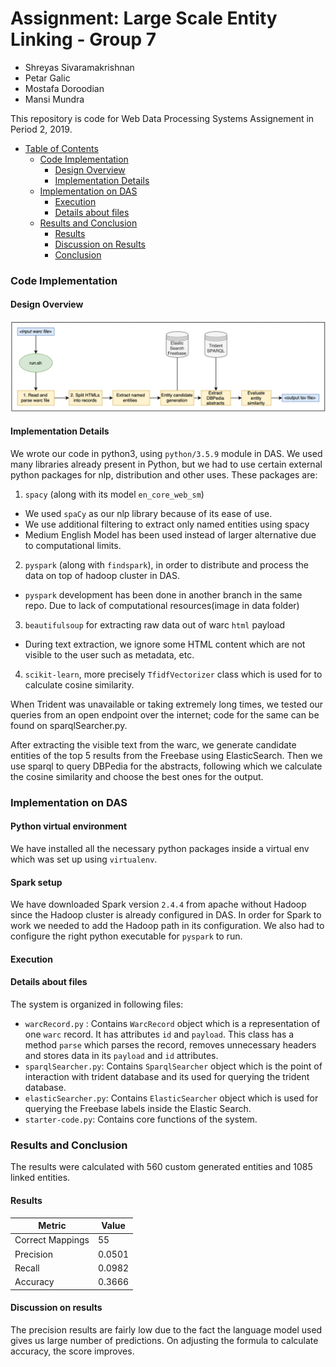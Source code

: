 # Assignment: Large Scale Entity Linking - Group 7
- Shreyas Sivaramakrishnan
- Petar Galic
- Mostafa Doroodian
- Mansi Mundra

This repository is code for Web Data Processing Systems Assignement in Period 2, 2019.

- [Table of Contents](#heading)
  * [Code Implementation](#sub-heading-1)
    + [Design Overview](#sub-sub-heading-1)
    + [Implementation Details](#sub-sub-heading-3)
  * [Implementation on DAS](#sub-heading-2)
    + [Execution](#sub-sub-heading-4)
    + [Details about files](#sub-sub-heading5)
  * [Results and Conclusion](#sub-heading-3)
    + [Results](#sub-sub-heading-6)
    + [Discussion on Results](#sub-sub-heading-7)
    + [Conclusion](#sub-sub-heading-8)


### Code Implementation


#### Design Overview
![Repo List](data/dataflow.png)

#### Implementation Details
We wrote our code in python3, using `python/3.5.9` module in DAS.
We used many libraries already present in Python, but we had to use certain external python packages for nlp, distribution and other uses. These packages are:
1. `spacy` (along with its model `en_core_web_sm`)
 - We used `spaCy` as our nlp library because of its ease of use.
 - We use additional filtering to extract only named entities using spacy
 - Medium English Model has been used instead of larger alternative due to computational limits.  
2. `pyspark` (along with `findspark`), in order to distribute and process the data on top of hadoop cluster in DAS. 
 - `pyspark` development has been done in another branch in the same repo. Due to lack of computational resources(image in     data folder)
3. `beautifulsoup` for extracting raw data out of warc `html` payload
 - During text extraction, we ignore some HTML content which are not visible to the user such as metadata, etc.
4. `scikit-learn`, more precisely `TfidfVectorizer` class which is used for to calculate cosine similarity.

 When Trident was unavailable or taking extremely long times, we tested our queries from an open endpoint over the internet; code for the same can be found on sparqlSearcher.py.
 
 After extracting the visible text from the warc, we generate candidate entities of the top 5 results from the Freebase using ElasticSearch. Then we use sparql to query DBPedia for the abstracts, following which we calculate the cosine similarity and choose the best ones for the output. 

### Implementation on DAS
#### Python virtual environment
We have installed all the necessary python packages inside a virtual env which was set up using `virtualenv`.
#### Spark setup
We have downloaded Spark version `2.4.4` from apache without Hadoop since the Hadoop cluster is already configured in DAS. In order for Spark to work we needed to add the Hadoop path in its configuration. We also had to configure the right python executable for `pyspark` to run.
#### Execution

#### Details about files
The system is organized in following files:
- `warcRecord.py` : Contains `WarcRecord` object which is a representation of one `warc` record. It has attributes `id` and `payload`. This class has a method `parse` which parses the record, removes unnecessary headers and stores data in its `payload` and `id` attributes.
- `sparqlSearcher.py`: Contains `SparqlSearcher` object which is the point of interaction with trident database and its used for querying the trident database.
- `elasticSearcher.py`: Contains `ElasticSearcher` object which is used for querying the Freebase labels inside the Elastic Search.
- `starter-code.py`: Contains core functions of the system.

### Results and Conclusion
The results were calculated with 560 custom generated entities and 1085 linked entities.
#### Results

| Metric | Value |
| --- | --- |
| Correct Mappings| 55 |
| Precision | 0.0501 |
| Recall | 0.0982 |
| Accuracy | 0.3666 |

#### Discussion on results

The precision results are fairly low due to the fact the language model used gives us large number of predictions. On adjusting the formula to calculate accuracy, the score improves.


